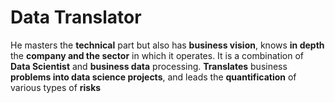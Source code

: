 # Data Translator

He masters the **technical** part but also has **business vision**, knows **in depth** the **company and the sector** in which it operates. It is a combination of **Data Scientist** and **business data** processing. **Translates** business **problems into data science projects**, and leads the **quantification** of various types of **risks**
